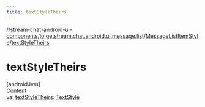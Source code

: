 ```yaml
---
title: textStyleTheirs
---
```

//[stream-chat-android-ui-components](../../../index.md)/[io.getstream.chat.android.ui.message.list](../index.md)/[MessageListItemStyle](index.md)/[textStyleTheirs](textStyleTheirs.md)



# textStyleTheirs  
[androidJvm]  
Content  
val [textStyleTheirs](textStyleTheirs.md): [TextStyle](../../io.getstream.chat.android.ui.common.style/TextStyle/index.md)  



